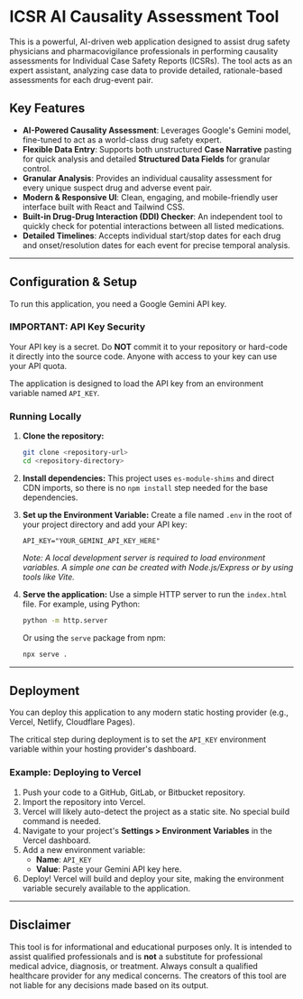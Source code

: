 # ICSR AI Causality Assessment Tool

This is a powerful, AI-driven web application designed to assist drug safety physicians and pharmacovigilance professionals in performing causality assessments for Individual Case Safety Reports (ICSRs). The tool acts as an expert assistant, analyzing case data to provide detailed, rationale-based assessments for each drug-event pair.

## Key Features

-   **AI-Powered Causality Assessment**: Leverages Google's Gemini model, fine-tuned to act as a world-class drug safety expert.
-   **Flexible Data Entry**: Supports both unstructured **Case Narrative** pasting for quick analysis and detailed **Structured Data Fields** for granular control.
-   **Granular Analysis**: Provides an individual causality assessment for every unique suspect drug and adverse event pair.
-   **Modern & Responsive UI**: Clean, engaging, and mobile-friendly user interface built with React and Tailwind CSS.
-   **Built-in Drug-Drug Interaction (DDI) Checker**: An independent tool to quickly check for potential interactions between all listed medications.
-   **Detailed Timelines**: Accepts individual start/stop dates for each drug and onset/resolution dates for each event for precise temporal analysis.

---

## Configuration & Setup

To run this application, you need a Google Gemini API key.

### **IMPORTANT: API Key Security**

Your API key is a secret. Do **NOT** commit it to your repository or hard-code it directly into the source code. Anyone with access to your key can use your API quota.

The application is designed to load the API key from an environment variable named `API_KEY`.

### Running Locally

1.  **Clone the repository:**
    ```bash
    git clone <repository-url>
    cd <repository-directory>
    ```

2.  **Install dependencies:**
    This project uses `es-module-shims` and direct CDN imports, so there is no `npm install` step needed for the base dependencies.

3.  **Set up the Environment Variable:**
    Create a file named `.env` in the root of your project directory and add your API key:
    ```
    API_KEY="YOUR_GEMINI_API_KEY_HERE"
    ```
    *Note: A local development server is required to load environment variables. A simple one can be created with Node.js/Express or by using tools like Vite.*

4.  **Serve the application:**
    Use a simple HTTP server to run the `index.html` file. For example, using Python:
    ```bash
    python -m http.server
    ```
    Or using the `serve` package from npm:
    ```bash
    npx serve .
    ```

---

## Deployment

You can deploy this application to any modern static hosting provider (e.g., Vercel, Netlify, Cloudflare Pages).

The critical step during deployment is to set the `API_KEY` environment variable within your hosting provider's dashboard.

### Example: Deploying to Vercel

1.  Push your code to a GitHub, GitLab, or Bitbucket repository.
2.  Import the repository into Vercel.
3.  Vercel will likely auto-detect the project as a static site. No special build command is needed.
4.  Navigate to your project's **Settings > Environment Variables** in the Vercel dashboard.
5.  Add a new environment variable:
    -   **Name**: `API_KEY`
    -   **Value**: Paste your Gemini API key here.
6.  Deploy! Vercel will build and deploy your site, making the environment variable securely available to the application.

---

## Disclaimer

This tool is for informational and educational purposes only. It is intended to assist qualified professionals and is **not** a substitute for professional medical advice, diagnosis, or treatment. Always consult a qualified healthcare provider for any medical concerns. The creators of this tool are not liable for any decisions made based on its output.

